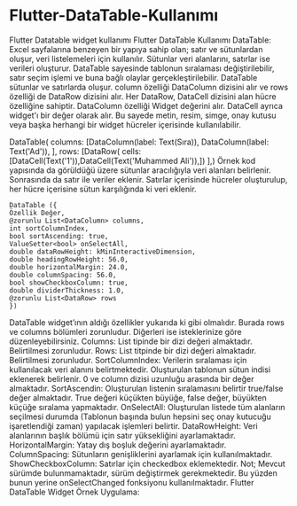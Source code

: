 # Flutter-DataTable-Kullanımı
Flutter Datatable widget kullanımı
Flutter DataTable Kullanımı
DataTable: Excel sayfalarına benzeyen bir yapıya sahip olan; satır ve sütunlardan oluşur, veri listelemeleri için kullanılır. Sütunlar veri alanlarını, satırlar ise verileri oluşturur. DataTable sayesinde tablonun sıralaması değiştirilebilir, satır seçim işlemi ve buna bağlı olaylar gerçekleştirilebilir. 
DataTable sütunlar ve satırlarda oluşur. column özelliği DataColumn dizisini alır ve rows özelliği de DataRow dizisini alır. Her DataRow, DataCell dizisini alan hücre özelliğine sahiptir.
DataColumn özelliği Widget değerini alır. DataCell ayrıca widget'ı bir değer olarak alır. Bu sayede metin, resim, simge, onay kutusu veya başka herhangi bir widget hücreler içerisinde kullanılabilir.

DataTable(
    columns: [DataColumn(label: Text(Sıra)), DataColumn(label: Text('Ad')), ], 
    rows: [DataRow(
         cells: [DataCell(Text('1')),DataCell(Text('Muhammed Ali')),])
],)
Örnek kod yapısında da görüldüğü üzere sütunlar aracılığıyla veri alanları belirlenir. Sonrasında da satır ile veriler eklenir. Satırlar içerisinde hücreler oluşturulup, her hücre içerisine sütun karşılığında ki veri eklenir.

    DataTable ({    
    Özellik Değer,
    @zorunlu List<DataColumn> columns,
    int sortColumnIndex,
    bool sortAscending: true,
    ValueSetter<bool> onSelectAll,
    double dataRowHeight: kMinInteractiveDimension,
    double headingRowHeight: 56.0,
    double horizontalMargin: 24.0,
    double columnSpacing: 56.0,
    bool showCheckboxColumn: true,
    double dividerThickness: 1.0,
    @zorunlu List<DataRow> rows
    })
DataTable widget’ının aldığı özellikler yukarıda ki gibi olmalıdır. Burada rows ve columns bölümleri zorunludur. Diğerleri ise isteklerinize göre düzenleyebilirsiniz. 
Columns: List tipinde bir dizi değeri almaktadır. Belirtilmesi zorunludur.
Rows: List titpinde bir dizi değeri almaktadır. Belirtilmesi zorunludur.
SortColumnIndex: Verilerin sıralaması için kullanılacak veri alanını belirtmektedir. Oluşturulan tablonun sütun indisi eklenerek belirlenir. 0 ve column dizisi uzunluğu arasında bir değer almaktadır.
SortAscendin: Oluşturulan listenin sıralamasını belirtir true/false değer almaktadır. True değeri küçükten büyüğe, false değer, büyükten küçüğe sıralama yapmaktadır.
OnSelectAll: Oluşturulan listede tüm alanların seçilmesi durumda (Tablonun başında bulun hepsini seç onay kutucuğu işaretlendiği zaman) yapılacak işlemleri belirtir.
DataRowHeight: Veri alanlarının başlık bölümü için satır yüksekliğini ayarlamaktadır.
HorizontalMargin: Yatay dış boşluk değerini ayarlamaktadır. 
ColumnSpacing: Sütunların genişliklerini ayarlamak için kullanılmaktadır.
ShowCheckboxColumn: Satırlar için checkedbox eklemektedir. Not; Mevcut sürümde bulunmamaktadır, sürüm değiştirmek gerekmektedir. Bu yüzden bunun yerine onSelectChanged fonksiyonu kullanılmaktadır.
Flutter DataTable Widget Örnek Uygulama:
 
 
 
 		        
